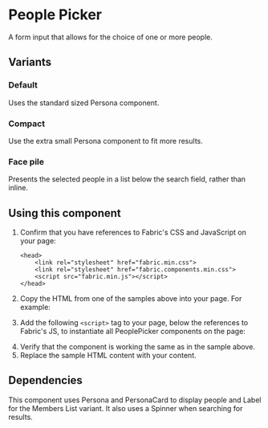 # People Picker
A form input that allows for the choice of one or more people.

## Variants

### Default
Uses the standard sized Persona component.
<!----
{{> PeoplePicker props=PeoplePickerExampleProps.default}}
---->
<!---i
![PeoplePicker example](https://raw.githubusercontent.com/OfficeDev/office-ui-fabric-js/master/ghdocs/component_images/PeoplePicker-default.png)
i--->

### Compact
Use the extra small Persona component to fit more results.
<!----
{{> PeoplePicker props=PeoplePickerExampleProps.compact}}
---->
<!---i
![PeoplePicker example](https://raw.githubusercontent.com/OfficeDev/office-ui-fabric-js/master/ghdocs/component_images/PeoplePicker-compact.png)
i--->

### Face pile
Presents the selected people in a list below the search field, rather than inline.
<!----
{{> PeoplePicker props=PeoplePickerExampleProps.facePile}}
---->
<!---i
![PeoplePicker example](https://raw.githubusercontent.com/OfficeDev/office-ui-fabric-js/master/ghdocs/component_images/PeoplePicker-facepile.png)
i--->


## Using this component
1. Confirm that you have references to Fabric's CSS and JavaScript on your page:
    ```
    <head>
        <link rel="stylesheet" href="fabric.min.css">
        <link rel="stylesheet" href="fabric.components.min.css">
        <script src="fabric.min.js"></script>
    </head>
    ```
2. Copy the HTML from one of the samples above into your page. For example:
<!---
<pre>
    <code>
{{renderPartialPre "PeoplePicker" "PeoplePickerExample" PeoplePickerExampleProps.default false}}
    </code>
</pre>
--->
3. Add the following `<script>` tag to your page, below the references to Fabric's JS, to instantiate all PeoplePicker components on the page:
<!---
<pre>
    <code>
{{renderPartialPre "PeoplePicker" "PeoplePickerExampleJS" "" false}}
    </code>
</pre>
--->
4. Verify that the component is working the same as in the sample above.
5. Replace the sample HTML content with your content.

## Dependencies
This component uses Persona and PersonaCard to display people and Label for the Members List variant. It also uses a Spinner when searching for results.

<!---
{{> PeoplePickerExampleJS}}
--->
